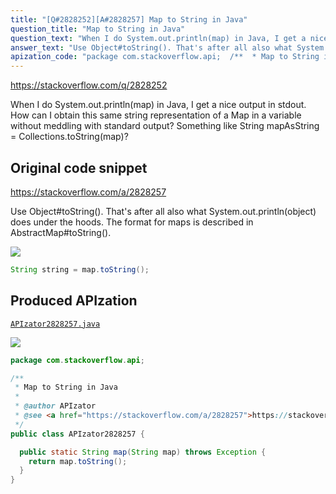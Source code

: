 ```yaml
---
title: "[Q#2828252][A#2828257] Map to String in Java"
question_title: "Map to String in Java"
question_text: "When I do System.out.println(map) in Java, I get a nice output in stdout. How can I obtain this same string representation of a Map in a variable without meddling with standard output? Something like String mapAsString = Collections.toString(map)?"
answer_text: "Use Object#toString(). That's after all also what System.out.println(object) does under the hoods. The format for maps is described in AbstractMap#toString()."
apization_code: "package com.stackoverflow.api;  /**  * Map to String in Java  *  * @author APIzator  * @see <a href=\"https://stackoverflow.com/a/2828257\">https://stackoverflow.com/a/2828257</a>  */ public class APIzator2828257 {    public static String map(String map) throws Exception {     return map.toString();   } }"
---
```


https://stackoverflow.com/q/2828252

When I do System.out.println(map) in Java, I get a nice output in stdout. How can I obtain this same string representation of a Map in a variable without meddling with standard output? Something like String mapAsString = Collections.toString(map)?



## Original code snippet

https://stackoverflow.com/a/2828257

Use Object#toString().
That&#x27;s after all also what System.out.println(object) does under the hoods. The format for maps is described in AbstractMap#toString().

<div class="code-logo"><img src="/stackoverflow.png" /></div>

```java
String string = map.toString();
```

## Produced APIzation

[`APIzator2828257.java`](https://github.com/pasqualesalza/apization/raw/main/data/search/APIzator2828257.java)

<div class="code-logo"><img src="/apizator.png" /></div>

```java
package com.stackoverflow.api;

/**
 * Map to String in Java
 *
 * @author APIzator
 * @see <a href="https://stackoverflow.com/a/2828257">https://stackoverflow.com/a/2828257</a>
 */
public class APIzator2828257 {

  public static String map(String map) throws Exception {
    return map.toString();
  }
}

```